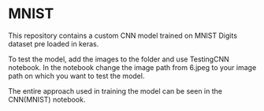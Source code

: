 # MNIST

This repository contains a custom CNN model trained on MNIST Digits dataset pre loaded in keras.

To test the model, add the images to the folder and use TestingCNN notebook. In the notebook change the image path from 6.jpeg to your image path on which you want to test the model.  

The entire approach used in training the model can be seen in the CNN(MNIST) notebook. 
